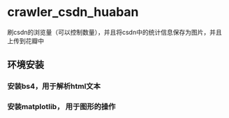 # crawler_csdn_huaban
刷csdn的浏览量（可以控制数量），并且将csdn中的统计信息保存为图片，并且上传到花瓣中

## 环境安装
### 安装bs4，用于解析html文本
### 安装matplotlib， 用于图形的操作
